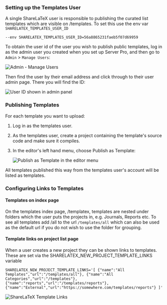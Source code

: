 ### Setting up the Templates User

A single ShareLaTeX user is responsible to publishing the curated list templates which are visible on /templates. To set this use the env var `SHARELATEX_TEMPLATES_USER_ID`

`--env SHARELATEX_TEMPLATES_USER_ID=56a8865231faeb5f07d69959`

To obtain the user id of the user you wish to publish public templates, log in as the admin user you created when you set up Server Pro, and then go to `Admin` > `Manage Users`:

![Admin - Manage Users](https://raw.githubusercontent.com/wiki/overleaf/overleaf/admin_manage_users.png)

Then find the user by their email address and click through to their user admin page. There you will find the ID:

![User ID shown in admin panel](https://raw.githubusercontent.com/wiki/overleaf/overleaf/user_id_in_admin_panel.png)

### Publishing Templates

For each template you want to upload:

1. Log in as the templates user.
2. As the templates user, create a project containing the template's source code and make sure it compiles.
3. In the editor's left hand menu, choose Publish as Template:

   ![Publish as Template in the editor menu](https://raw.githubusercontent.com/wiki/overleaf/overleaf/publish_as_template.png)

All templates published this way from the templates user's account will be listed as templates.

### Configuring Links to Templates

#### Templates on index page
On the templates index page, /templatex, templates are nested under folders which the user puts the projects in, e.g. Journals, Reports etc. To see all templates add /all to the url `/templates/all` which can also be used as the default url if you do not wish to use the folder for grouping.


#### Template links on project list page
When a user creates a new project they can be shown links to templates. These are set via the  SHARELATEX_NEW_PROJECT_TEMPLATE_LINKS variable

`SHARELATEX_NEW_PROJECT_TEMPLATE_LINKS='[
   {"name":"All Templates","url":"/templates/all"},
   {"name":"All Categories","url":"/templates"},
   {"name":"reports","url":"/templates/reports"},  {"name":"External","url":"https://somewhere.com/templates/reports"}
]'`

![ShareLaTeX Template Links](https://raw.githubusercontent.com/wiki/overleaf/overleaf/images/new_project_template_links.png)
